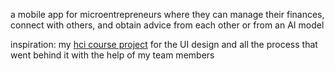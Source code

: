 a mobile app for microentrepreneurs where they can manage their finances, connect with others, and obtain advice from each other or from an AI model

inspiration: my [hci course project](https://www.figma.com/proto/9ZWjFhULULZUndF1xzVIC8/HCI-Project?node-id=196-2798&t=TSIhmYsW0IwQP53q-1) for the UI design and all the process that went behind it with the help of my team members
